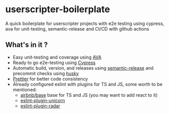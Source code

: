 # userscripter-boilerplate

A quick boilerplate for userscripter projects with e2e testing using cypress, ava for unit-testing, semantic-release and CI/CD with github actions

## What's in it ?

- Easy unit-testing and coverage using [AVA](https://github.com/avajs/ava)
- Ready to go e2e-testing using [Cypress](https://github.com/cypress-io/cypress)
- Automatic build, version, and releases using [semantic-release](https://github.com/semantic-release/semantic-release) and precommit checks using [husky](https://github.com/typicode/husky)
- [Prettier](https://github.com/prettier/prettier) for better code consistency
- Already configured eslint with plugins for TS and JS, some worth to be mentioned:
  - [airbnb/base](https://github.com/airbnb/javascript/tree/master/packages/eslint-config-airbnb) base for TS and JS (you may want to add react to it)
  - [eslint-plugin-unicorn](https://github.com/sindresorhus/eslint-plugin-unicorn)
  - [eslint-plugin-radar](https://github.com/es-joy/eslint-plugin-radar)
